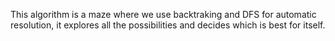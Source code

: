 This algorithm is a maze where we use backtraking and DFS for automatic resolution, it explores all the possibilities and decides which is best for itself.

